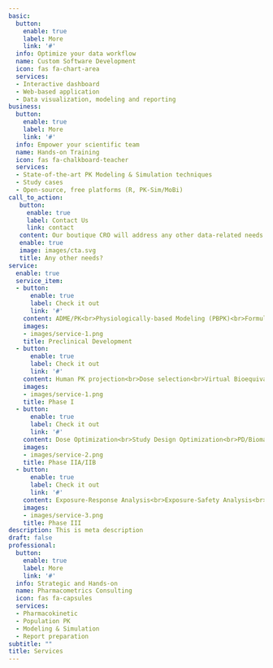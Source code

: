 ```yaml
---
basic:
  button:
    enable: true
    label: More
    link: '#'
  info: Optimize your data workflow
  name: Custom Software Development
  icon: fas fa-chart-area
  services:
  - Interactive dashboard
  - Web-based application
  - Data visualization, modeling and reporting
business:
  button:
    enable: true
    label: More
    link: '#'
  info: Empower your scientific team
  name: Hands-on Training
  icon: fas fa-chalkboard-teacher
  services:
  - State-of-the-art PK Modeling & Simulation techniques
  - Study cases
  - Open-source, free platforms (R, PK-Sim/MoBi)
call_to_action:
   button:
     enable: true
     label: Contact Us
     link: contact
   content: Our boutique CRO will address any other data-related needs you would have to make your drug development journey a success!
   enable: true
   image: images/cta.svg
   title: Any other needs?
service:
  enable: true
  service_item:
  - button:
      enable: true
      label: Check it out
      link: '#'
    content: ADME/PK<br>Physiologically-based Modeling (PBPK)<br>Formulation optimization (IVIVC)<br>Translational PK/PD Modeling 
    images:
    - images/service-1.png
    title: Preclinical Development
  - button:
      enable: true
      label: Check it out
      link: '#'
    content: Human PK projection<br>Dose selection<br>Virtual Bioequivalence Studies (BE)<br>Simulation of Clinical Drug-Drug Interaction Studies (DDI)
    images:
    - images/service-1.png
    title: Phase I
  - button:
      enable: true
      label: Check it out
      link: '#'
    content: Dose Optimization<br>Study Design Optimization<br>PD/Biomarker<br>Special Populations (organ impairments)
    images:
    - images/service-2.png
    title: Phase IIA/IIB
  - button:
      enable: true
      label: Check it out
      link: '#'
    content: Exposure-Response Analysis<br>Exposure-Safety Analysis<br>Special Populations (pediatric, elderly, overweight)
    images:
    - images/service-3.png
    title: Phase III
description: This is meta description
draft: false
professional:
  button:
    enable: true
    label: More
    link: '#'
  info: Strategic and Hands-on
  name: Pharmacometrics Consulting
  icon: fas fa-capsules
  services:
  - Pharmacokinetic
  - Population PK
  - Modeling & Simulation
  - Report preparation
subtitle: ""
title: Services
---
```


